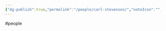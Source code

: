 ```yaml
---
{"dg-publish":true,"permalink":"/people/carl-stevenson/","noteIcon":"","created":"2025-05-20T10:31:25.333-05:00"}
---
```


#people